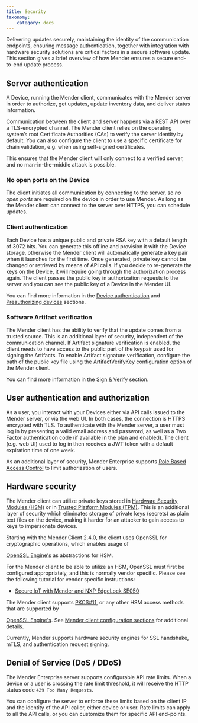 ```yaml
---
title: Security
taxonomy:
    category: docs
---
```


Delivering updates securely, maintaining the identity of the communication
endpoints, ensuring message authentication, together with integration
with hardware security solutions are critical factors in a secure
software update. This section gives a brief overview of how Mender
ensures a secure end-to-end update process.

## Server authentication

A Device, running the Mender client, communicates with the Mender server in order
to authorize, get updates, update inventory data, and deliver status information.

Communication between the client and server happens via a REST API over a
TLS-encrypted channel. The Mender client relies on the operating system’s root
Certificate Authorities (CAs) to verify the server identity by default. You can
also configure the client to use a specific certificate for chain validation,
e.g. when using self-signed certificates.

This ensures that the Mender client will only connect to a verified server, and
no man-in-the-middle attack is possible.


### No open ports on the Device

The client initiates all communication by connecting to the server, so
*no open ports* are required on the device in order to use Mender. As long as
the Mender client can connect to the server over HTTPS, you can schedule updates.


### Client authentication

Each Device has a unique public and private RSA key with a default length of
3072 bits.  You can generate this offline and provision it with the Device
storage, otherwise the Mender client will automatically generate a key pair
when it launches for the first time. Once generated, private key cannot be
changed or retrieved by means of API calls. If you decide to re-generate the
keys on the Device, it will require going through the authorization process
again. The client passes the public key in authorization requests to the server and
you can see the public key of a Device in the Mender UI.

You can find more information in the
[Device authentication](../13.Device-authentication/docs.md)
and
[Preauthorizing devices](../../08.Server-integration/02.Preauthorizing-devices/docs.md)
sections.


### Software Artifact verification

The Mender client has the ability to verify that the update comes from a
trusted source. This is an additional layer of security, independent of the
communication channel. If Artifact signature verification is enabled, the
client needs to have access to the public part of the keypair used for signing
the Artifacts.  To enable Artifact signature verification, configure the path
of the public key file using the
[ArtifactVerifyKey](../../03.Client-installation/07.Configuration-file/50.Configuration-options/docs.md#artifactverifykey)
configuration option of the Mender client.

You can find more information in the
[Sign & Verify](../../06.Artifact-creation/07.Sign-and-verify/docs.md) section.


## User authentication and authorization

As a user, you interact with your Devices either via API calls issued to the
Mender server, or via the web UI. In both cases, the connection is HTTPS
encrypted with TLS. To authenticate with the Mender server, a user must log in
by presenting a valid email address and password, as well as a Two Factor
authentication code (if available in the plan and enabled). The client
(e.g. web UI) used to log in then receives a JWT token with a default expiration
time of one week.

As an additional layer of security, Mender Enterprise supports [Role Based Access
Control](../12.Role.Based.Access.Control/docs.md) to limit authorization of users.


## Hardware security

The Mender client can utilize private keys stored in [Hardware Security
Modules (HSM)](https://en.wikipedia.org/wiki/Hardware_security_module) or in
[Trusted Platform Modules (TPM)](https://en.wikipedia.org/wiki/Trusted_Platform_Module).
This is an additional layer of security which eliminates storage of private keys
(secrets) as plain text files on the device, making it harder for an attacker
to gain access to keys to impersonate devices.

<!--AUTOVERSION: "Starting with the Mender Client %,"/ignore-->
Starting with the Mender Client 2.4.0, the client uses OpenSSL for cryptographic
operations, which enables usage of
<!--AUTOVERSION: "www.openssl.org/docs/man%"/ignore-->
[OpenSSL Engine's](https://www.openssl.org/docs/man1.1.1/man1/engine.html) as
abstractions for HSM.

For the Mender client to be able to utilize an HSM, OpenSSL must first be
configured appropriately, and this is normally vendor specific. Please see
the following tutorial for vendor specific instructions:
- [Secure IoT with Mender and NXP EdgeLock SE050](https://hub.mender.io/t/secure-iot-with-mender-and-nxp-edgelock-se050/2744)

The Mender client supports [PKCS#11](https://tools.ietf.org/html/rfc7512), or
any other HSM access methods that are supported by
<!--AUTOVERSION: "www.openssl.org/docs/man%"/ignore-->
[OpenSSL Engine's](https://www.openssl.org/docs/man1.1.1/man1/engine.html). See
[Mender client configuration sections](https://docs.mender.io/client-installation/configuration-file/configuration-options#httpsclient) for additional details.

Currently, Mender supports hardware security engines for SSL handshake, mTLS,
and authentication request signing.


## Denial of Service (DoS / DDoS)

The Mender Enterprise server supports configurable API rate limits. When a device or a user is
crossing the rate limit threshold, it will receive the HTTP status code `429 Too Many Requests`.

You can configure the server to enforce these limits based on the client IP and the identity
of the API caller, either device or user. Rate limits can apply to all the API calls, or you can
customize them for specific API end-points.
